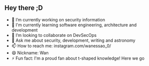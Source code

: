 ## Hey there ;D

<!--
**blackALT/blackALT** is a ✨ _special_ ✨ repository because its `README.md` (this file) appears on your GitHub profile.
-->
- 🔭 I’m currently working on security information
- 🌱 I'm currently learning software engineering, architecture and development
- 👯 I’m looking to collaborate on DevSecOps
- 💬 Ask me about security, development, writing and astronomy
- 📫 How to reach me: instagram.com/wanessao_0/
- 😄 Nickname: Wan
- ⚡ Fun fact: I'm a proud fan about t-shaped knowledge! Here we go
